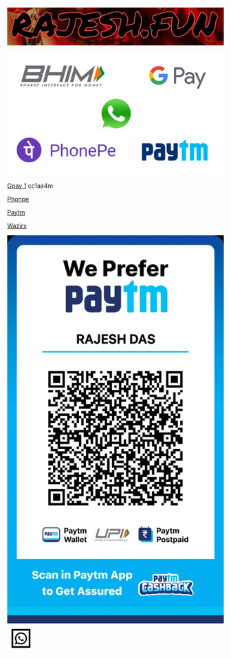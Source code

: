 ![Rajesh.fun](/logo.jpg)

![Refferal](/all.png)

[Gpay 1](https://g.co/payinvite/cc1aa4m) cc1aa4m

[Phonpe](https://phon.pe/ru_rajeiwezo)

[Paytm](https://p.paytm.me/xCTH/7d6b098a)

[Wazirx](https://wazirx.com/invite/qv6b4ar8)


![phonepe Merchant](/qr11.jpg)
[![Whatsapp Msg](/whatsapp.svg)](http://wa.me/918001005656?text=Hi!)
